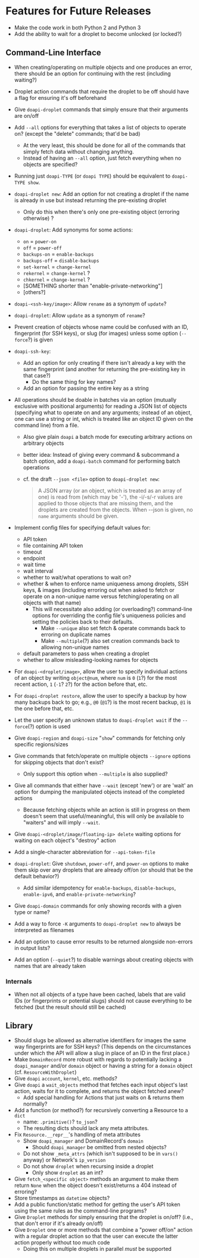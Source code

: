 # Features for Future Releases

- Make the code work in both Python 2 and Python 3
- Add the ability to wait for a droplet to become unlocked (or locked?)

## Command-Line Interface

- When creating/operating on multiple objects and one produces an error, there
  should be an option for continuing with the rest (including waiting?)

- Droplet action commands that require the droplet to be off should have a flag
  for ensuring it's off beforehand

- Give `doapi-droplet` commands that simply ensure that their arguments are
  on/off

- Add `--all` options for everything that takes a list of objects to operate
  on? (except the "delete" commands; that'd be bad)
    - At the very least, this should be done for all of the commands that
      simply fetch data without changing anything.
    - Instead of having an `--all` option, just fetch everything when no
      objects are specified?

- Running just `doapi-TYPE` (or `doapi TYPE`) should be equivalent to
  `doapi-TYPE show`.

- `doapi-droplet new`: Add an option for not creating a droplet if the name is
  already in use but instead returning the pre-existing droplet
    - Only do this when there's only one pre-existing object (erroring
      otherwise) ?

- `doapi-droplet`: Add synonyms for some actions:
    - `on` = `power-on`
    - `off` = `power-off`
    - `backups-on` = `enable-backups`
    - `backups-off` = `disable-backups`
    - `set-kernel` = `change-kernel`
    - `rekernel` = `change-kernel` ?
    - `chkernel` = `change-kernel` ?
    - [SOMETHING shorter than "enable-private-networking"]
    - [others?]

- `doapi-<ssh-key/image>`: Allow `rename` as a synonym of `update`?
- `doapi-droplet`: Allow `update` as a synonym of `rename`?

- Prevent creation of objects whose name could be confused with an ID,
  fingerprint (for SSH keys), or slug (for images) unless some option
  (`--force`?) is given

- `doapi-ssh-key`:
    - Add an option for only creating if there isn't already a key with the
      same fingerprint (and another for returning the pre-existing key in that
      case?)
        - Do the same thing for key names?
    - Add an option for passing the entire key as a string

- All operations should be doable in batches via an option (mutually exclusive
  with positional arguments) for reading a JSON list of objects (specifying
  what to operate on and any arguments; instead of an object, one can use a
  string or int, which is treated like an object ID given on the command line)
  from a file.
    - Also give plain `doapi` a batch mode for executing arbitrary actions on
      arbitrary objects
    - better idea: Instead of giving every command & subcommand a batch option,
      add a `doapi-batch` command for performing batch operations
    - cf. the draft `--json <file>` option to `doapi-droplet new`:

        > A JSON array (or an object, which is treated as an array of one) is
        > read from <file> (which may be '-'), the -i/-s/-r values are applied
        > to those objects that are missing them, and the droplets are created
        > from the objects.  When --json is given, no `name` arguments should
        > be given.

- Implement config files for specifying default values for:
    - API token
    - file containing API token
    - timeout
    - endpoint
    - wait time
    - wait interval
    - whether to wait/what operations to wait on?
    - whether & when to enforce name uniqueness among droplets, SSH keys, &
      images (including erroring out when asked to fetch or operate on a
      non-unique name versus fetching/operating on all objects with that name)
        - This will necessitate also adding (or overloading?) command-line
          options for overriding the config file's uniqueness policies and
          setting the policies back to their defaults.
            - Make `--unique` also set fetch & operate commands back to
              erroring on duplicate names
            - Make `--multiple`(?) also set creation commands back to allowing
              non-unique names
    - default parameters to pass when creating a droplet
    - whether to allow misleading-looking names for objects

- For `doapi-<droplet/image>`, allow the user to specify individual actions of
  an object by writing `object@num`, where `num` is `0` (`1`?) for the most
  recent action, `1` (`-1`? `2`?) for the action before that, etc.

- For `doapi-droplet restore`, allow the user to specify a backup by how many
  backups back to go; e.g., `@0` (`@1`?) is the most recent backup, `@1` is the
  one before that, etc.

- Let the user specify an unknown status to `doapi-droplet wait` if the
  `--force`(?) option is used

- Give `doapi-region` and `doapi-size` "`show`" commands for fetching only
  specific regions/sizes

- Give commands that fetch/operate on multiple objects `--ignore` options for
  skipping objects that don't exist?
    - Only support this option when `--multiple` is also supplied?

- Give all commands that either have `--wait` (except 'new') or are 'wait' an
  option for dumping the manipulated objects instead of the completed actions
    - Because fetching objects while an action is still in progress on them
      doesn't seem that useful/meaningful, this will only be available to
      "waiters" and will imply `--wait`.

- Give `doapi-<droplet/image/floating-ip> delete` waiting options for waiting
  on each object's "destroy" action

- Add a single-character abbreviation for `--api-token-file`

- `doapi-droplet`: Give `shutdown`, `power-off`, and `power-on` options to make
  them skip over any droplets that are already off/on (or should that be the
  default behavior?)
    - Add similar idempotency for `enable-backups`, `disable-backups`,
      `enable-ipv6`, and `enable-private-networking`?

- Give `doapi-domain` commands for only showing records with a given type or
  name?

- Add a way to force `-K` arguments to `doapi-droplet new` to always be
  interpreted as filenames

- Add an option to cause error results to be returned alongside non-errors in
  output lists?

- Add an option (`--quiet`?) to disable warnings about creating objects with
  names that are already taken

### Internals

- When not all objects of a type have been cached, labels that are valid IDs
  (or fingerprints or potential slugs) should not cause everything to be
  fetched (but the result should still be cached)

## Library

- Should slugs be allowed as alternative identifiers for images the same way
  fingerprints are for SSH keys?  (This depends on the circumstances under
  which the API will allow a slug in place of an ID in the first place.)
- Make `DomainRecord` more robust with regards to potentially lacking a
  `doapi_manager` and/or `domain` object or having a string for a `domain`
  object (cf. `ResourceWithDroplet`)
- Give `doapi` `account`, `kernel`, etc. methods?
- Give `doapi` a `wait_objects` method that fetches each input object's last
  action, waits for it to complete, and returns the object fetched anew?
    - Add special handling for Actions that just waits on & returns them
      normally?
- Add a function (or method?) for recursively converting a Resource to a `dict`
    - name: `.primitive()`? `to_json`?
    - The resulting dicts should lack any meta attributes.
- Fix `Resource.__repr__`'s handling of meta attributes
    - Show `doapi_manager` and DomainRecord's `domain`
        - Should `doapi_manager` be omitted from nested objects?
    - Do not show `_meta_attrs` (which isn't supposed to be in `vars()` anyway)
      or Network's `ip_version`
    - Do not show `droplet` when recursing inside a droplet
        - Only show `droplet` as an int?
- Give `fetch_<specific object>` methods an argument to make them return `None`
  when the object doesn't exist/returns a 404 instead of erroring?
- Store timestamps as `datetime` objects?
- Add a public function/static method for getting the user's API token using
  the same rules as the command-line programs?
- Give `Droplet` methods for simply ensuring that the droplet is on/off? (i.e.,
  that don't error if it's already on/off)
- Give `Droplet` one or more methods that combine a "power off/on" action with
  a regular droplet action so that the user can execute the latter action
  properly without too much code
    - Doing this on multiple droplets in parallel _must_ be supported
